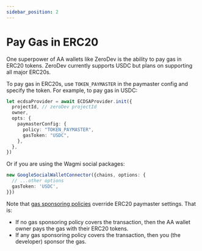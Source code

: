 ```yaml
---
sidebar_position: 2
---
```


# Pay Gas in ERC20

One superpower of AA wallets like ZeroDev is the ability to pay gas in ERC20 tokens.  ZeroDev currently supports USDC but plans on supporting all major ERC20s.

To pay gas in ERC20s, use `TOKEN_PAYMASTER` in the paymaster config and specify the token.  For example, to pay gas in USDC:

```typescript
let ecdsaProvider = await ECDSAProvider.init({
  projectId, // zeroDev projectId
  owner,
  opts: {
    paymasterConfig: {
      policy: "TOKEN_PAYMASTER",
      gasToken: "USDC",
    },
  },
})
```

Or if you are using the Wagmi social packages:

```typescript
new GoogleSocialWalletConnector({chains, options: {
  // ...other options
  gasToken: 'USDC',
}})
```

Note that [gas sponsoring policies](/use-wallets/pay-gas-for-users) override ERC20 paymaster settings.  That is:

- If no gas sponsoring policy covers the transaction, then the AA wallet owner pays the gas with their ERC20 tokens.
- If any gas sponsoring policy covers the transaction, then you (the developer) sponsor the gas.